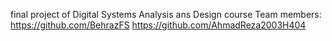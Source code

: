 final project of Digital Systems Analysis ans Design course Team members: https://github.com/BehrazFS https://github.com/AhmadReza2003H404
